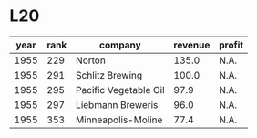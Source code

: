 # L20

| year | rank | company                 | revenue | profit |
|------|------|-------------------------|---------|--------|
| 1955 | 229  | Norton                  | 135.0   | N.A.   |
| 1955 | 291  | Schlitz Brewing         | 100.0   | N.A.   |
| 1955 | 295  | Pacific Vegetable Oil   | 97.9    | N.A.   |
| 1955 | 297  | Liebmann Breweris       | 96.0    | N.A.   |
| 1955 | 353  | Minneapolis-Moline      | 77.4    | N.A.   |
